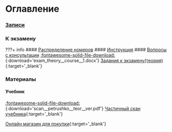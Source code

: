 # Оглавление

### [Записи](watch/)

### К экзамену


???+ info
    #### [Распределение номеров](distribution/)
    #### [Инструкция](instructions/)
    #### [Вопросы с консультации](consultation/)
    [:fontawesome-solid-file-download:](files/exam_theory__course__1.docx){:download='exam_theory__course__1.docx'} [Задания к экзамену(теория)](files/exam_theory__course__1.docx){:target='_blank'}


### Материалы

#### Учебник

[:fontawesome-solid-file-download:](files/scan__petrushko__teor__ver.pdf){:download='scan__petrushko__teor__ver.pdf'} [Частичный скан учебника](files/scan__petrushko__teor__ver.pdf){:target='_blank'}

[Онлайн магазин для покупки](https://lanbook.com/catalog/matematika/kurs-vysshey-matematiki-teoriya-veroyatnostey-lekcii-i-praktikum--18/){:target='_blank'}
